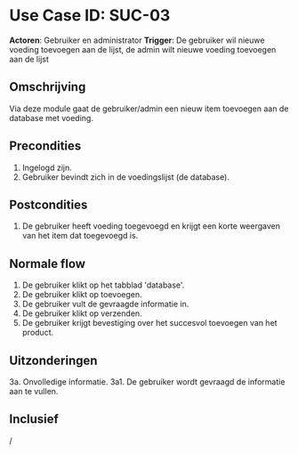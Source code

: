 # Use Case ID: SUC-03

**Actoren**: Gebruiker en administrator 
**Trigger**: De gebruiker wil nieuwe voeding toevoegen aan de lijst, de admin wilt nieuwe voeding toevoegen aan de lijst

## Omschrijving

Via deze module gaat de gebruiker/admin een nieuw item toevoegen aan de database met voeding.

## Precondities

1. Ingelogd zijn.
2. Gebruiker bevindt zich in de voedingslijst (de database).

## Postcondities

1. De gebruiker heeft voeding toegevoegd en krijgt een korte weergaven van het item dat toegevoegd is. 

## Normale flow

1. De gebruiker klikt op het tabblad 'database'.
2. De gebruiker klikt op toevoegen.
3. De gebruiker vult de gevraagde informatie in.
4. De gebruiker klikt op verzenden.
5. De gebruiker krijgt bevestiging over het succesvol toevoegen van het product.

## Uitzonderingen

3a. Onvolledige informatie.
3a1. De gebruiker wordt gevraagd de informatie aan te vullen.

## Inclusief

/
